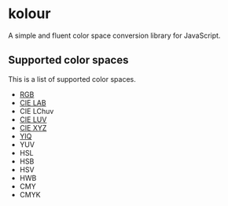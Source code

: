 # kolour
A simple and fluent color space conversion library for JavaScript.

## Supported color spaces
This is a list of supported color spaces.

- [RGB](https://en.m.wikipedia.org/wiki/RGB_color_space)
- [CIE LAB](https://en.m.wikipedia.org/wiki/Lab_color_space)
- CIE LChuv
- [CIE LUV](https://en.m.wikipedia.org/wiki/CIELUV)
- [CIE XYZ](https://en.m.wikipedia.org/wiki/CIE_XYZ_color_space)
- [YIQ](https://en.wikipedia.org/wiki/YIQ)
- YUV
- HSL
- HSB
- HSV
- HWB
- CMY
- CMYK
